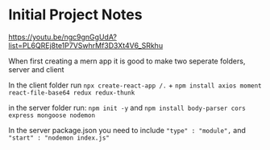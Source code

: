 # Initial Project Notes

https://youtu.be/ngc9gnGgUdA?list=PL6QREj8te1P7VSwhrMf3D3Xt4V6_SRkhu

When first creating a mern app it is good to make two seperate folders, server and client

In the client folder run `npx create-react-app /.` + `npm install axios moment react-file-base64 redux redux-thunk`

in the server folder run: `npm init -y` and `npm install body-parser cors express mongoose nodemon` 

In the server package.json you need to include `"type" : "module",` and `"start" : "nodemon index.js"`
